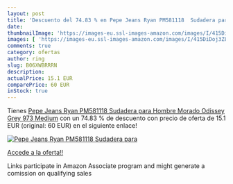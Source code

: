 ```yaml
---
layout: post
title: 'Descuento del 74.83 % en Pepe Jeans Ryan PM581118  Sudadera para '
date: 
thumbnailImage: 'https://images-eu.ssl-images-amazon.com/images/I/415DiDoj3ZL._SL200_.jpg'
images: [ 'https://images-eu.ssl-images-amazon.com/images/I/415DiDoj3ZL._SL200_.jpg' ]
comments: true
category: ofertas
author: ring
slug: B06XWBRRRN
description:
actualPrice: 15.1 EUR
comparePrice: 60 EUR
inStock: true
---
```


Tienes [Pepe Jeans Ryan PM581118  Sudadera para Hombre  Morado  Odissey Grey 973  Medium](https://www.amazon.es/dp/B06XWBRRRN/?tag=tolees-21) con un 74.83 % de descuento con precio de oferta de 15.1 EUR (original: 60 EUR) en el siguiente enlace!

[![Pepe Jeans Ryan PM581118  Sudadera para ](https://images-eu.ssl-images-amazon.com/images/I/415DiDoj3ZL._SL200_.jpg)](https://www.amazon.es/dp/B06XWBRRRN/?tag=tolees-21)

[Accede a la oferta!!](https://www.amazon.es/dp/B06XWBRRRN/?tag=tolees-21)

Links participate in Amazon Associate program and might generate a comission on qualifying sales


